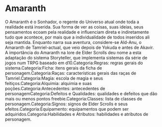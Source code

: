 <!-- TITLE: Amaranth -->
<!-- SUBTITLE: Storyteller para Elder Scrolls  -->

# Amaranth
O Amaranth é o Sonhador, o regente do Universo atual onde toda a realidade está inserida. Sua forma de ver as coisas, suas ideias, seus pensamentos ecoam pela realidade e influenciam direta e indiretamente tudo que acontece, por mais que a individualidade de todos inseridos ali seja mantida. Enquanto narra sua aventura, considere-se Ald-Anu, o Amaranth de Tamriel-actual, que veio depois de Yokuda e antes de Akavir. A importância do Amaranth na lore de Elder Scrolls deu nome a esta adaptação do sistema Storyteller, que implementa sistemas da série de jogos num TRPG baseado em d10.Categoria:Regras: regras gerais do sistema.Categoria:Ficha: itens gerais da ficha de personagem.Categoria:Raças: características gerais das raças de Tamriel.Categoria:Magia: escola de magia e seus feitiços.Categoria:Alquimia: alquimia e suas poções.Categoria:Antecedentes: antecedentes de personagemCategoria:Defeitos e Qualidades: qualidades e defeitos que dão mais ou menos pontos freebie.Categoria:Classes: lista de classes de personagem.Categoria:Signos: signos de Elder Scrolls e seus efeitos.Categoria:Equipamento: equipamentos que podem ser adquiridos.Categoria:Habilidades e Atributos: habilidades e atributos de personagem.